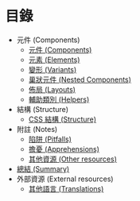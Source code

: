 # 目錄

- 元件 (Components)
  - [元件 (Components)](components.md)
  - [元素 (Elements)](elements.md)
  - [變形 (Variants)](variants.md)
  - [巢狀元件 (Nested Components)](nested-components.md)
  - [佈局 (Layouts)](layouts.md)
  - [輔助類別 (Helpers)](helpers.md)
- 結構 (Structure)
  - [CSS 結構 (Structure)](css-structure.md)
- 附註 (Notes)
  - [陷阱 (Pitfalls)](pitfalls.md)
  - [擔憂 (Apprehensions)](apprehensions.md)
  - [其他資源 (Other resources)](other-resources.md)
- [總結 (Summary)](css-summary.md)
- 外部資源 (External resources)
  - [其他語言 (Translations)](translations.md)
